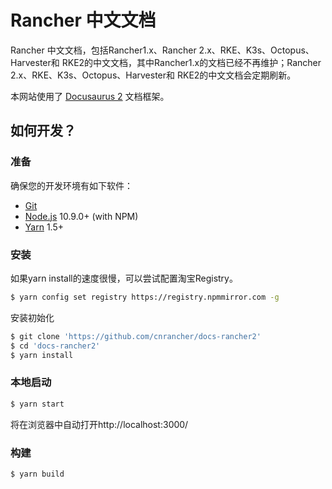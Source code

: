 # Rancher 中文文档

Rancher 中文文档，包括Rancher1.x、Rancher 2.x、RKE、K3s、Octopus、Harvester和 RKE2的中文文档，其中Rancher1.x的文档已经不再维护；Rancher 2.x、RKE、K3s、Octopus、Harvester和 RKE2的中文文档会定期刷新。

本网站使用了 [Docusaurus 2](https://v2.docusaurus.io/) 文档框架。

## 如何开发？

### 准备

确保您的开发环境有如下软件：

* [Git](http://git-scm.com/)
* [Node.js](http://nodejs.org/) 10.9.0+ (with NPM)
* [Yarn](https://yarnpkg.com/en/docs/install) 1.5+

### 安装

如果yarn install的速度很慢，可以尝试配置淘宝Registry。

```bash
$ yarn config set registry https://registry.npmmirror.com -g
```

安装初始化

```bash
$ git clone 'https://github.com/cnrancher/docs-rancher2'
$ cd 'docs-rancher2'
$ yarn install
```

### 本地启动

```bash
$ yarn start
```

将在浏览器中自动打开http://localhost:3000/

### 构建

```bash
$ yarn build
```

